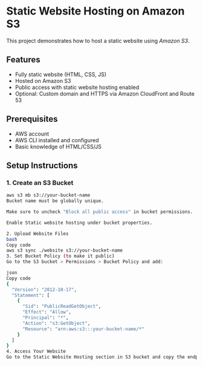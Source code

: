 # Static Website Hosting on Amazon S3

This project demonstrates how to host a static website using *Amazon S3*.

## Features

- Fully static website (HTML, CSS, JS)
- Hosted on Amazon S3
- Public access with static website hosting enabled
- Optional: Custom domain and HTTPS via Amazon CloudFront and Route 53

## Prerequisites

- AWS account
- AWS CLI installed and configured
- Basic knowledge of HTML/CSS/JS

## Setup Instructions

### 1. Create an S3 Bucket

```bash
aws s3 mb s3://your-bucket-name
Bucket name must be globally unique.

Make sure to uncheck "Block all public access" in bucket permissions.

Enable Static website hosting under bucket properties.

2. Upload Website Files
bash
Copy code
aws s3 sync ./website s3://your-bucket-name
3. Set Bucket Policy (to make it public)
Go to the S3 bucket > Permissions > Bucket Policy and add:

json
Copy code
{
  "Version": "2012-10-17",
  "Statement": [
    {
      "Sid": "PublicReadGetObject",
      "Effect": "Allow",
      "Principal": "*",
      "Action": "s3:GetObject",
      "Resource": "arn:aws:s3:::your-bucket-name/*"
    }
  ]
}
4. Access Your Website
Go to the Static Website Hosting section in S3 bucket and copy the endpoint URL (e.g., http://your-bucket-name.s3-website-region.amazonaws.com/)

